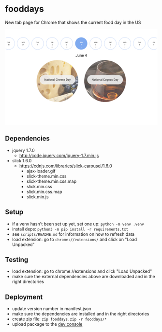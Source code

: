 # fooddays
New tab page for Chrome that shows the current food day in the US

![screenshot](https://raw.githubusercontent.com/ihurrahi/fooddays/master/images/screenshot1.png "Screenshot")

## Dependencies
* jquery 1.7.0
  * http://code.jquery.com/jquery-1.7.min.js
* slick 1.6.0
  * https://cdnjs.com/libraries/slick-carousel/1.6.0
    * ajax-loader.gif
    * slick-theme.min.css
    * slick-theme.min.css.map
    * slick.min.css
    * slick.min.css.map
    * slick.min.js

## Setup
* if a venv hasn't been set up yet, set one up: `python -m venv .venv`
* install deps: `python3 -m pip install -r requirements.txt`
* see `scripts/README.md` for information on how to refresh data
* load extension: go to `chrome://extensions/` and click on "Load Unpacked"

## Testing
* load extension: go to chrome://extensions and click "Load Unpacked"
* make sure the external dependencies above are downloaded and in the right directories

## Deployment
* update version number in manifest.json
* make sure the dependencies are installed and in the right directories
* create zip file: `zip fooddays.zip -r fooddays/*`
* upload package to the [dev console](https://chrome.google.com/webstore/devconsole)

